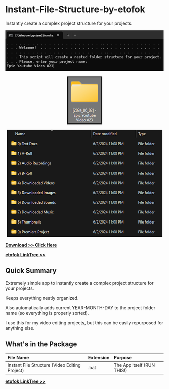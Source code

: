 # Instant-File-Structure-by-etofok
 Instantly create a complex project structure for your projects.


<p align="center">
 <img src="web/WelcomeSplash.png" alt="WelcomeSplash">
</p>

<p align="center">
 <img src="web/Project.png" alt="Project">
</p>

<p align="center">
 <img src="web/Result.png" alt="WelcomeSplash">
</p>


[**Download >> Click Here**](https://github.com/etofok/Toggle-All-Microphones-by-etofok/releases/)

[**etofok LinkTree >>**](https://linktr.ee/etofok)



## Quick Summary

Extremely simple app to instantly create a complex project structure for your projects.

Keeps everything neatly organized.

Also automatically adds current YEAR-MONTH-DAY to the project folder name (so everything is properly sorted).

I use this for my video editing projects, but this can be easily repurposed for anything else.


## What's in the Package

| File Name                 | Extension         | Purpose |
| :----------------         | :------           | :---- |
| Instant File Structure (Video Editing Project)   |   .bat            | The App itself (RUN THIS!) |



[**etofok LinkTree >>**](https://linktr.ee/etofok)

